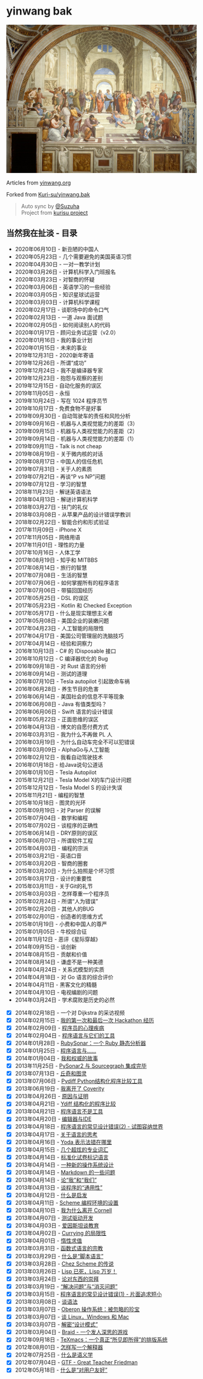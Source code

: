# yinwang bak

![The School of Athens](./images/1280px-_The_School_of_Athens__by_Raffaello_Sanzio_da_Urbino.jpg)

Articles from [yinwang.org](http://yinwang.org)

Forked from [Kuri-su/yinwang.bak](https://github.com/Kuri-su/yinwang.bak)

> Auto sync by [@Suzuha](https://github.com/Kurisu-A)  
> Project from [kurisu project](https://kuricat.com/project)

## 当然我在扯淡 - 目录

- 2020年06月10日 - 新丑陋的中国人
- 2020年05月23日 - 几个需要避免的美国英语习惯
- 2020年04月30日 - 一对一教学计划
- 2020年03月26日 - 计算机科学入门班报名
- 2020年03月23日 - 对智商的怀疑
- 2020年03月06日 - 英语学习的一些经验
- 2020年03月05日 - 知识星球试运营
- 2020年03月03日 - 计算机科学课程
- 2020年02月17日 - 谈职场中的命令口气
- 2020年02月13日 - 一道 Java 面试题
- 2020年02月05日 - 如何阅读别人的代码
- 2020年01月17日 - 顾问业务试运营（v2.0）
- 2020年01月16日 - 我的事业计划
- 2020年01月15日 - 未来的事业
- 2019年12月31日 - 2020新年寄语
- 2019年12月26日 - 所谓“成功”
- 2019年12月24日 - 我不是编译器专家
- 2019年12月23日 - 抱怨与观察的差别
- 2019年12月15日 - 自动化服务的误区
- 2019年11月05日 - 永恒
- 2019年10月24日 - 写在 1024 程序员节
- 2019年10月17日 - 免费食物不是好事
- 2019年09月30日 - 自动驾驶车的责任和风险分析
- 2019年09月16日 - 机器与人类视觉能力的差距（3）
- 2019年09月15日 - 机器与人类视觉能力的差距（2）
- 2019年09月14日 - 机器与人类视觉能力的差距（1）
- 2019年09月11日 - Talk is not cheap
- 2019年08月19日 - 关于微内核的对话
- 2019年08月17日 - 中国人的信任危机
- 2019年07月31日 - 关于人的素质
- 2019年07月21日 - 再谈“P vs NP”问题
- 2019年07月12日 - 学习的智慧
- 2018年11月23日 - 解谜英语语法
- 2018年04月13日 - 解谜计算机科学
- 2018年03月27日 - 扶门的礼仪
- 2018年03月08日 - 从苹果产品的设计错误学教训
- 2018年02月22日 - 智能合约和形式验证
- 2017年11月09日 - iPhone X
- 2017年11月05日 - 网络用语
- 2017年11月01日 - 理性的力量
- 2017年10月16日 - 人体工学
- 2017年08月19日 - 知乎和 MITBBS
- 2017年08月14日 - 旅行的智慧
- 2017年07月08日 - 生活的智慧
- 2017年07月06日 - 如何掌握所有的程序语言
- 2017年07月06日 - 带猫回国经历
- 2017年05月25日 - DSL 的误区
- 2017年05月23日 - Kotlin 和 Checked Exception
- 2017年05月17日 - 什么是现实理想主义者
- 2017年05月08日 - 美国企业的装嫩问题
- 2017年04月23日 - 人工智能的局限性
- 2017年04月17日 - 美国公司管理层的洗脑技巧
- 2017年04月14日 - 经验和洞察力
- 2016年10月13日 - C# 的 IDisposable 接口
- 2016年10月12日 - C 编译器优化的 Bug
- 2016年09月18日 - 对 Rust 语言的分析
- 2016年09月14日 - 测试的道理
- 2016年07月10日 - Tesla autopilot 引起致命车祸
- 2016年06月28日 - 养生节目的危害
- 2016年06月14日 - 美国社会的信息不平等现象
- 2016年06月08日 - Java 有值类型吗？
- 2016年06月06日 - Swift 语言的设计错误
- 2016年05月22日 - 正面思维的误区
- 2016年04月13日 - 博文的自愿付费方式
- 2016年03月31日 - 我为什么不再做 PL 人
- 2016年03月19日 - 为什么自动车完全不可以犯错误
- 2016年03月09日 - AlphaGo与人工智能
- 2016年02月12日 - 我看自动驾驶技术
- 2016年01月18日 - 给Java说句公道话
- 2016年01月10日 - Tesla Autopilot
- 2015年12月21日 - Tesla Model X的车门设计问题
- 2015年12月12日 - Tesla Model S 的设计失误
- 2015年11月21日 - 编程的智慧
- 2015年10月18日 - 图灵的光环
- 2015年09月19日 - 对 Parser 的误解
- 2015年07月04日 - 数学和编程
- 2015年07月02日 - 谈程序的正确性
- 2015年06月14日 - DRY原则的误区
- 2015年06月07日 - 所谓软件工程
- 2015年04月03日 - 编程的宗派
- 2015年03月21日 - 英语口音
- 2015年03月20日 - 智商的圈套
- 2015年03月20日 - 为什么拍照是个坏习惯
- 2015年03月17日 - 设计的重要性
- 2015年03月11日 - 关于Git的礼节
- 2015年03月03日 - 怎样尊重一个程序员
- 2015年02月24日 - 所谓“人为错误”
- 2015年02月20日 - 其他人的BUG
- 2015年02月01日 - 创造者的思维方式
- 2015年01月19日 - 小费和中国人的尊严
- 2015年01月05日 - 牛校综合征
- 2014年11月12日 - 恶评《星际穿越》
- 2014年09月15日 - 谈创新
- 2014年08月15日 - 贡献和价值
- 2014年08月14日 - 谦虚不是一种美德
- 2014年04月24日 - 关系式模型的实质
- 2014年04月18日 - 对 Go 语言的综合评价
- 2014年04月11日 - 黑客文化的精髓
- 2014年04月10日 - 电视编剧的问题
- 2014年03月24日 - 学术腐败是历史的必然
- [x] 2014年02月18日 - 一个对 Dijkstra 的采访视频
- [x] 2014年02月15日 - [我的第一次和最后一次 Hackathon 经历](articles/2014/我的第一次和最后一次%20Hackathon%20经历.md)
- [x] 2014年02月09日 - [程序员的心理疾病](articles/2014/程序员的心理疾病.md)
- [x] 2014年02月04日 - [程序语言与它们的工具](articles/2014/程序语言与它们的工具.md)
- [x] 2014年01月28日 - [RubySonar：一个 Ruby 静态分析器](articles/2014/RubySonar：一个%20Ruby%20静态分析器.md)
- [x] 2014年01月25日 - [程序语言与……](articles/2014/程序语言与…….md)
- [x] 2014年01月04日 - [我和权威的故事](articles/2014/我和权威的故事.md)
- [x] 2013年11月25日 - [PySonar2 与 Sourcegraph 集成完毕](articles/2013/PySonar2%20与%20Sourcegraph%20集成完毕.md)
- [x] 2013年07月13日 - [丘奇和图灵](articles/2013/丘奇和图灵.md)
- [x] 2013年07月06日 - [Pydiff Python结构化程序比较工具](articles/2013/PyDiff%20-%20Python%20结构化程序比较工具.md)
- [x] 2013年06月19日 - [我离开了 Coverity](articles/2013/我离开了%20Coverity.md)
- [x] 2013年04月26日 - [原因与证明](articles/2013/原因与证明.md)
- [x] 2013年04月21日 - [Ydiff 结构化的程序比较](articles/2013/ydiff%20-%20结构化的程序比较.md)
- [x] 2013年04月21日 - [程序语言不是工具](articles/2013/程序语言不是工具.md)
- [x] 2013年04月20日 - [编辑器与IDE](articles/2013/编辑器与IDE.md)
- [x] 2013年04月18日 - [程序语言的常见设计错误(2) - 试图容纳世界](articles/2013/程序语言的常见设计错误(2)%20-%20试图容纳世界.md)
- [x] 2013年04月17日 - [关于语言的思考](articles/2013/关于语言的思考.md)
- [x] 2013年04月16日 - [Yoda 表示法错在哪里](articles/2013/Yoda%20表示法错在哪里.md)
- [x] 2013年04月15日 - [几个超炫的专业词汇](articles/2013/几个超炫的专业词汇.md)
- [x] 2013年04月14日 - [标准化试卷标记语言](articles/2013/标准化试卷标记语言.md)
- [x] 2013年04月14日 - [一种新的操作系统设计](articles/2013/一种新的操作系统设计.md)
- [x] 2013年04月14日 - [Markdown 的一些问题](articles/2013/Markdown%20的一些问题.md)
- [x] 2013年04月14日 - [论“我”和“我们”](articles/2013/论“我”和“我们”.md)
- [x] 2013年04月13日 - [谈程序的“通用性”](articles/2013/谈程序的“通用性”.md)
- [x] 2013年04月12日 - [什么是启发](articles/2013/什么是启发.md)
- [x] 2013年04月11日 - [Scheme 编程环境的设置](articles/2013/Scheme%20编程环境的设置.md)
- [x] 2013年04月10日 - [我为什么离开 Cornell](articles/2013/我为什么离开%20Cornell.md)
- [x] 2013年04月07日 - [测试驱动开发](articles/2013/测试驱动开发.md)
- [x] 2013年04月03日 - [爱因斯坦谈教育](articles/2013/爱因斯坦谈教育.md)
- [x] 2013年04月02日 - [Currying 的局限性](articles/2013/Currying%20的局限性.md)
- [x] 2013年04月01日 - [惰性求值](articles/2013/惰性求值.md)
- [x] 2013年03月31日 - [函数式语言的宗教](articles/2013/函数式语言的宗教.md)
- [x] 2013年03月29日 - [什么是“脚本语言”](articles/2013/什么是“脚本语言”.md)
- [x] 2013年03月28日 - [Chez Scheme 的传说](articles/2013/Chez%20Scheme%20的传说.md)
- [x] 2013年03月26日 - [Lisp 已死，Lisp 万岁！](articles/2013/Lisp%20已死，Lisp%20万岁！.md)
- [x] 2013年03月24日 - [论对东西的崇拜](articles/2013/论对东西的崇拜.md)
- [x] 2013年03月19日 - [“解决问题”与“消灭问题”](articles/2013/“解决问题”与“消灭问题”.md)
- [x] 2013年03月15日 - [程序语言的常见设计错误(1) - 片面追求短小](articles/2013/程序语言的常见设计错误(1)%20-%20片面追求短小.md)
- [x] 2013年03月08日 - [谈语法](articles/2013/谈语法.md)
- [x] 2013年03月07日 - [Oberon 操作系统：被忽略的珍宝](articles/2013/Oberon%20操作系统：被忽略的珍宝.md)
- [x] 2013年03月07日 - [谈 Linux，Windows 和 Mac](articles/2013/谈%20Linux，Windows%20和%20Mac.md)
- [x] 2013年03月07日 - [解密“设计模式”](articles/2013/解密“设计模式”.md)
- [x] 2013年03月04日 - [Braid - 一个发人深思的游戏](articles/2013/Braid%20-%20一个发人深思的游戏.md)
- [x] 2012年09月18日 - [TeXmacs：一个真正“所见即所得”的排版系统](articles/2012/TeXmacs：一个真正“所见即所得”的排版系统.md)
- [x] 2012年08月01日 - [怎样写一个解释器](articles/2012/怎样写一个解释器.md)
- [x] 2012年07月25日 - [什么是语义学](articles/2012/什么是语义学.md)
- [x] 2012年07月04日 - [GTF - Great Teacher Friedman](articles/2012/GTF%20-%20Great%20Teacher%20Friedman.md)
- [x] 2012年05月18日 - [什么是“对用户友好”](articles/2012/什么是“对用户友好”.md)
